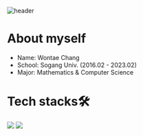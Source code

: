 ![header](https://capsule-render.vercel.app/api?type=waving&color=70FF70&height=300&section=header&text=Welcome%20to%20my%20Github&fontSize=70&fontColor=FFFFFF&desc=Chang%20Won%20Tae&descAlign=80&descAlignY=65&animation=fadeIn)

# About myself
- Name: Wontae Chang
- School: Sogang Univ. (2016.02 - 2023.02)
- Major: Mathematics & Computer Science

# Tech stacks🛠️
<img src="https://img.shields.io/badge/Python-3766AB?style=flat-square&logo=Python&logoColor=white"/>
<img src="https://img.shields.io/badge/C-A8B9CC?style=flat-square&logo=C&logoColor=white"/>

